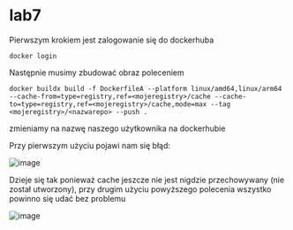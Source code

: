 # lab7
Pierwszym krokiem jest zalogowanie się do dockerhuba
```
docker login
```
Następnie musimy zbudować obraz poleceniem
```
docker buildx build -f DockerfileA --platform linux/amd64,linux/arm64 --cache-from=type=registry,ref=<mojeregistry>/cache --cache-to=type=registry,ref=<mojeregistry>/cache,mode=max --tag <mojeregistry>/<nazwarepo> --push .
```
<mojeregistry> zmieniamy na nazwę naszego użytkownika na dockerhubie 

Przy pierwszym użyciu pojawi nam się błąd:

![image](https://github.com/patryczeko/lab7/assets/106553021/e85c3e3a-f152-41ef-a49b-c232c32dbcb9)

Dzieje się tak ponieważ cache jeszcze nie jest nigdzie przechowywany (nie został utworzony), przy drugim użyciu powyższego polecenia wszystko powinno się udać bez problemu 

![image](https://github.com/patryczeko/lab7/assets/106553021/d6201d14-54bc-4a3d-aef6-2302ae16083f)


